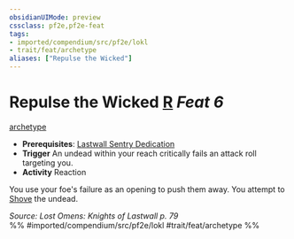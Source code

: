 ```yaml
---
obsidianUIMode: preview
cssclass: pf2e,pf2e-feat
tags:
- imported/compendium/src/pf2e/lokl
- trait/feat/archetype
aliases: ["Repulse the Wicked"]
---
```

# Repulse the Wicked  [R](chapter-9-playing-the-game.md#Actions "Reaction") *Feat 6*  
[archetype](archetype.md)  

- **Prerequisites**: [Lastwall Sentry Dedication](lastwall-sentry-dedication-lowg.md)
- **Trigger** An undead within your reach critically fails an attack roll targeting you.
- **Activity** Reaction

You use your foe's failure as an opening to push them away. You attempt to [Shove](rules/actions/shove.md) the undead.

*Source: Lost Omens: Knights of Lastwall p. 79*  
%% #imported/compendium/src/pf2e/lokl #trait/feat/archetype %%